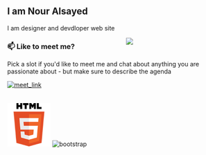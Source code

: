 <h2>I am Nour Alsayed</h2>
<p>I am designer and devdloper web site</p> 
<img align='right' src="https://media.giphy.com/media/M9gbBd9nbDrOTu1Mqx/giphy.gif" width="230">






### 📫 Like to meet me?

Pick a slot if you'd like to meet me and chat about anything you are passionate about - but make sure to describe the agenda

<a href="https://calendly.com/Elnour1/30min" target="_blank"><img width="498" alt="meet_link" src="https://user-images.githubusercontent.com/15426564/144297439-f530f383-e73e-41e0-9914-a9b7d3f432e5.png"></a>
<br><br><br>
<img src="https://raw.githubusercontent.com/github/explore/80688e429a7d4ef2fca1e82350fe8e3517d3494d/topics/html/html.png" width="100" height="100" alt="html logo">
<img loading="lazy" src="https://repository-images.githubusercontent.com/2126244/e4760ecf-91fe-4225-b714-4672676f8b92" alt="bootstrap" class="d-block width-full">

